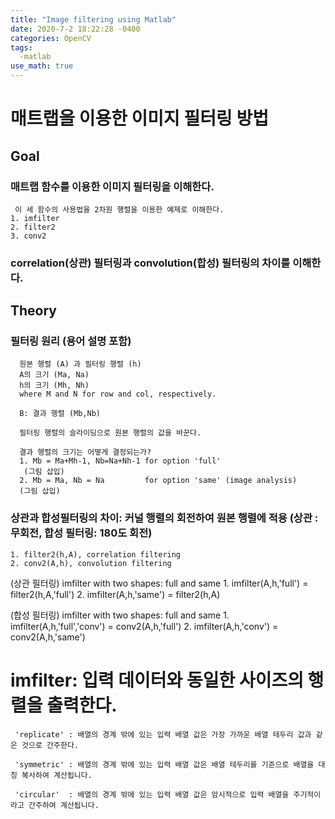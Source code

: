 ```yaml
---
title: "Image filtering using Matlab"
date: 2020-7-2 18:22:28 -0400
categories: OpenCV
tags:
  -matlab
use_math: true
---
```

# 매트랩을 이용한 이미지 필터링 방법

## Goal
  ### 매트랩 함수를 이용한 이미지 필터링을 이해한다. 
     이 세 함수의 사용법을 2차원 행렬을 이용한 예제로 이해한다. 
    1. imfilter 
    2. filter2
    3. conv2 

  ### correlation(상관) 필터링과 convolution(합성) 필터링의 차이를 이해한다. 


## Theory 
  ### 필터링 원리 (용어 설명 포함) 
      원본 행렬 (A) 과 필터링 행렬 (h)
      A의 크기 (Ma, Na) 
      h의 크기 (Mh, Nh)
      where M and N for row and col, respectively.

      B: 결과 행렬 (Mb,Nb) 

      필터링 행렬의 슬라이딩으로 원본 행렬의 값을 바꾼다. 

      결과 행렬의 크기는 어떻게 결정되는가? 
      1. Mb = Ma+Mh-1, Nb=Na+Nh-1 for option 'full'
       (그림 삽입) 
      2. Mb = Ma, Nb = Na         for option 'same' (image analysis) 
      (그림 삽입) 


  ### 상관과 합성필터링의 차이: 커널 행렬의 회전하여 원본 행렬에 적용 (상관 :무회전, 합성 필터링: 180도 회전)
  
    1. filter2(h,A), correlation filtering  
    2. conv2(A,h), convolution filtering 

   (상관 필터링) imfilter with two shapes: full and same 
    1. imfilter(A,h,'full') = filter2(h,A,'full') 
    2. imfilter(A,h,'same') = filter2(h,A) 

   (합성 필터링) imfilter with two shapes: full and same 
    1. imfilter(A,h,'full','conv') = conv2(A,h,'full') 
    2. imfilter(A,h,'conv') =  conv2(A,h,'same')


  
   # imfilter: 입력 데이터와 동일한 사이즈의 행렬을 출력한다.
     'replicate' : 배열의 경계 밖에 있는 입력 배열 값은 가장 가까운 배열 테두리 값과 같은 것으로 간주한다. 
     
     'symmetric' : 배열의 경계 밖에 있는 입력 배열 값은 배열 테두리를 기준으로 배열을 대칭 복사하여 계산됩니다.
     
     'circular'  : 배열의 경계 밖에 있는 입력 배열 값은 암시적으로 입력 배열을 주기적이라고 간주하여 계산됩니다.
   
    
    
